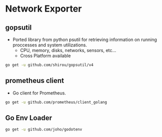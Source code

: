 # Network Exporter

## gopsutil

* Ported library from python psutil for retrieving information on running proccesses and system utilizations.
    * CPU, memory, disks, networks, sensors, etc...
    * Cross Platform available

```zsh
go get -u github.com/shirou/gopsutil/v4
```

## prometheus client
* Go client for Prometheus.

```zsh
go get -u github.com/prometheus/client_golang
```

## Go Env Loader

```zsh
go get -u github.com/joho/godotenv
```


